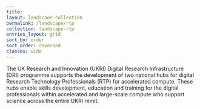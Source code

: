 ```yaml
---
title: 
layout: landscaoe-collection
permalink: /landscape/rtp
collection: landscape-rtp
entries_layout: grid
sort_by: order
sort_order: reversed
classes: wide
---
```


The UK Research and Innovation (UKRI) Digital Research Infrastructure (DRI) programme supports the development of two national hubs for digital Research Technology Professionals (RTP) for accelerated compute. These hubs enable skills development, education and training for the digital professionals within accelerated and large-scale compute who support science across the entire UKRI remit.
